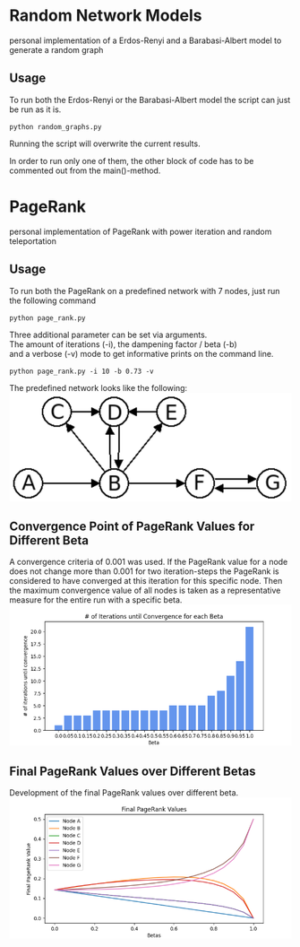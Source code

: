 # Random Network Models
personal implementation of a Erdos-Renyi and a Barabasi-Albert model to generate a random graph

## Usage
To run both the Erdos-Renyi or the Barabasi-Albert model the script can just be run as it is.
```
python random_graphs.py
```
Running the script will overwrite the current results.  

In order to run only one of them, the other block of code has to be commented out from the main()-method.


# PageRank 
personal implementation of PageRank with power iteration and random teleportation

## Usage
To run both the PageRank on a predefined network with 7 nodes, just run the following command
```
python page_rank.py
```

Three additional parameter can be set via arguments.  
The amount of iterations (-i), the dampening factor / beta (-b)  
and a verbose (-v) mode to get informative prints on the command line.  
```
python page_rank.py -i 10 -b 0.73 -v
```

The predefined network looks like the following:
![predefined PageRank network with 7 nodes](img/pagerank_graph.png)


## Convergence Point of PageRank Values for Different Beta
A convergence criteria of 0.001 was used. If the PageRank value for a node does not change more than 0.001 for two iteration-steps the PageRank is considered to have converged at this iteration for this specific node. Then the maximum convergence value of all nodes is taken as a representative measure for the entire run with a specific beta.  
![plot of the convergence with a convergence criteria of 0.001](img/convergence_plot.png)

## Final PageRank Values over Different Betas
Development of the final PageRank values over different beta.  
![predefined PageRank network with 7 nodes](img/final_pagerank_plot.png)


